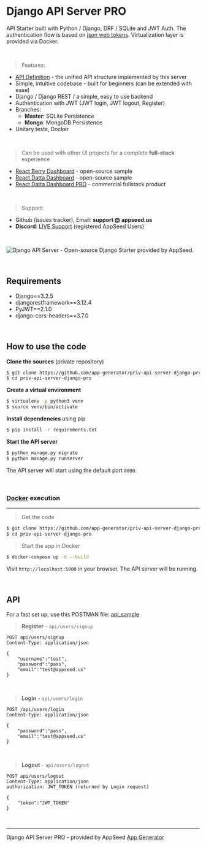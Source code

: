 
# Django API Server PRO

API Starter built with Python / Django, DRF / SQLite and JWT Auth. The authentication flow is based on [json web tokens](https://jwt.io). Virtualization layer is provided via Docker.

<br />

> Features:

- [API Definition](https://docs.appseed.us/boilerplate-code/api-unified-definition) - the unified API structure implemented by this server
- Simple, intuitive codebase - built for beginners (can be extended with ease) 
- Django / Django REST / a simple, easy to use backend
- Authentication with JWT (JWT login, JWT logout, Register)
- Branches:
    - **Master**: SQLite Persistence
    - **Mongo**:  MongoDB Persistence
- Unitary tests, Docker

<br />

> Can be used with other UI projects for a complete **full-stack** experience  

- [React Berry Dashboard](https://github.com/app-generator/react-berry-admin-template) - open-source sample
- [React Datta Dashboard](https://github.com/app-generator/react-datta-able-dashboard) - open-source sample
- [React Datta Dashboard PRO](https://appseed.us/product/react-node-js-datta-able-pro) - commercial fullstack product

<br />

> Support: 

- Github (issues tracker), Email: **support @ appseed.us** 
- **Discord**: [LIVE Support](https://discord.gg/fZC6hup) (registered AppSeed Users) 

<br />

![Django API Server - Open-source Django Starter provided by AppSeed.](https://user-images.githubusercontent.com/51070104/126252341-6961a681-767b-4aca-a95f-140da5af5f81.png) 

<br />

## Requirements

- Django==3.2.5
- djangorestframework==3.12.4
- PyJWT==2.1.0
- django-cors-headers==3.7.0 

<br />

## How to use the code

**Clone the sources** (private repository)

```bash
$ git clone https://github.com/app-generator/priv-api-server-django-pro.git
$ cd priv-api-server-django-pro
```

**Create a virtual environment**

```bash
$ virtualenv -p python3 venv
$ source venv/bin/activate
```

**Install dependencies** using pip

```bash
$ pip install -r requirements.txt
```

**Start the API server** 

```bash
$ python manage.py migrate
$ python manage.py runserver
```

The API server will start using the default port `8000`.


<br />

### [Docker](https://www.docker.com/) execution
---

> Get the code

```bash
$ git clone https://github.com/app-generator/priv-api-server-django-pro.git
$ cd priv-api-server-django-pro
```

> Start the app in Docker

```bash
$ docker-compose up -d --build
```

Visit `http://localhost:5000` in your browser. The API server will be running.


<br />

## API

For a fast set up, use this POSTMAN file: [api_sample](https://github.com/app-generator/api-server-Django/blob/master/media/api.postman_collection.json)

> **Register** - `api/users/signup`

```
POST api/users/signup
Content-Type: application/json

{
    "username":"test",
    "password":"pass", 
    "email":"test@appseed.us"
}
```

<br />

> **Login** - `api/users/login`

```
POST /api/users/login
Content-Type: application/json

{
    "password":"pass", 
    "email":"test@appseed.us"
}
```

<br />

> **Logout** - `api/users/logout`

```
POST api/users/logout
Content-Type: application/json
authorization: JWT_TOKEN (returned by Login request)

{
    "token":"JWT_TOKEN"
}
```

<br />

---
Django API Server PRO - provided by AppSeed [App Generator](https://appseed.us)
